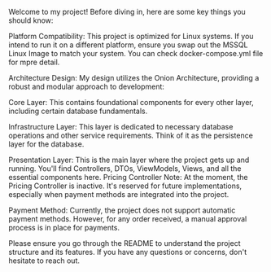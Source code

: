 Welcome to my project! Before diving in, here are some key things you should know:

Platform Compatibility: This project is optimized for Linux systems. If you intend to run it on a different platform, ensure you swap out the MSSQL Linux Image to match your system. You can check docker-compose.yml file for mpre detail.

Architecture Design: My design utilizes the Onion Architecture, providing a robust and modular approach to development:

Core Layer: This contains foundational components for every other layer, including certain database fundamentals.

Infrastructure Layer: This layer is dedicated to necessary database operations and other service requirements. Think of it as the persistence layer for the database.

Presentation Layer: This is the main layer where the project gets up and running. You'll find Controllers, DTOs, ViewModels, Views, and all the essential components here.
Pricing Controller Note: At the moment, the Pricing Controller is inactive. It's reserved for future implementations, especially when payment methods are integrated into the project.

Payment Method: Currently, the project does not support automatic payment methods. However, for any order received, a manual approval process is in place for payments.

Please ensure you go through the README to understand the project structure and its features. If you have any questions or concerns, don't hesitate to reach out.
